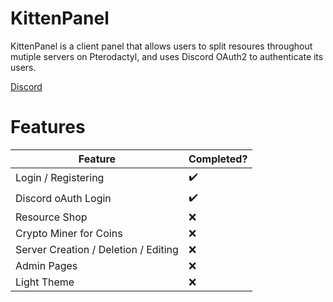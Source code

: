 # KittenPanel
KittenPanel is a client panel that allows users to split resoures throughout mutiple servers on Pterodactyl, and uses Discord OAuth2 to authenticate its users.

[Discord](https://discord.gg/a7ADm7NSnx)

# Features
| Feature                                   | Completed? |
|-------------------------------------------|------------|
| Login / Registering                       |✔️         |
| Discord oAuth Login                       |✔️         |
| Resource Shop                             |❌         |
| Crypto Miner for Coins                    |❌         |
| Server Creation / Deletion / Editing      |❌         |
| Admin Pages                               |❌         |
| Light Theme                               |❌         |
